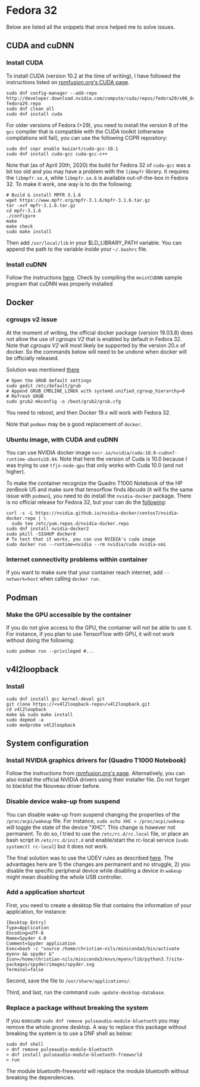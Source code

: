 # Fedora 32

Below are listed all the snippets that once helped me to solve issues.

## CUDA and cuDNN

### Install CUDA

To install CUDA (version 10.2 at the time of writing), I have followed the
instructions listed on [rpmfusion.org's CUDA
page](https://rpmfusion.org/Howto/CUDA).

```
sudo dnf config-manager --add-repo http://developer.download.nvidia.com/compute/cuda/repos/fedora29/x86_64/cuda-fedora29.repo
sudo dnf clean all
sudo dnf install cuda
```

For older versions of Fedora (>29), you need to install the version 8 of the `gcc`
compiler that is compatible with the CUDA toolkit (otherwise compilations will fail), you can use the following COPR repository:

```
sudo dnf copr enable kwizart/cuda-gcc-10.1
sudo dnf install cuda-gcc cuda-gcc-c++
```

Note that (as of April 20th, 2020) the build for Fedora 32 of `cuda-gcc` was a
bit too old and you may have a problem with the `libmpfr` library. It requires
the `libmpfr.so.4`, while `libmpfr.so.6` is available out-of-the-box in Fedora 32. To make it work, one way is to do the following:

```
# Build & install MPFR 3.1.6
wget https://www.mpfr.org/mpfr-3.1.6/mpfr-3.1.6.tar.gz
tar -xvf mpfr-3.1.6.tar.gz
cd mpfr-3.1.6
./configure
make
make check
sudo make install
```

Then add `/usr/local/lib` in your \$LD_LIBRARY_PATH variable. You can append the
path to the variable inside your `~/.bashrc` file.

### Install cuDNN

Follow the instructions
[here](https://docs.nvidia.com/deeplearning/sdk/cudnn-install/index.html#installlinux-rpm).
Check by compiling the `mnistCUDNN` sample program that cuDNN was properly installed

## Docker

### cgroups v2 issue

At the moment of writing, the official docker package (version 19.03.8) does not
allow the use of _cgroups V2_ that is enabled by default in Fedora 32. Note that
_cgroups V2_ will most likely be supported by the version 20.x of docker. So
the commands below will need to be undone when docker will be officially
released.

Solution was mentioned [there](https://github.com/docker/for-linux/issues/665#issuecomment-533998047)

```
# Open the GRUB default settings
sudo gedit /etc/default/grub
# Append GRUB_CMDLINE_LINUX with systemd.unified_cgroup_hierarchy=0
# Refresh GRUB
sudo grub2-mkconfig -o /boot/grub2/grub.cfg
```

You need to reboot, and then Docker 19.x will work with Fedora 32.

Note that `podman` may be a good replacement of `docker`.

### Ubuntu image, with CUDA and cuDNN

You can use NVIDIA docker image
`nvcr.io/nvidia/cuda:10.0-cudnn7-runtime-ubuntu18.04`. Note that here the
version of Cuda is 10.0 because I was trying to use `tfjs-node-gpu` that only
works with Cuda 10.0 (and not higher).

To make the container recognize the Quadro T1000 Notebook of the HP zenBook U5
and make sure that tensorflow finds _libcuda_ (it will fix the same issue with `podman`),
you need to do install the `nvidia-docker` package. There is no official release
for Fedora 32, but your can do the [following](https://github.com/NVIDIA/nvidia-docker/issues/553#issuecomment-381075335):

```
curl -s -L https://nvidia.github.io/nvidia-docker/centos7/nvidia-docker.repo | \
  sudo tee /etc/yum.repos.d/nvidia-docker.repo
sudo dnf install nvidia-docker2
sudo pkill -SIGHUP dockerd
# To test that it works, you can use NVIDIA's cuda image
sudo docker run --runtime=nvidia --rm nvidia/cuda nvidia-smi
```

### Internet connectivity problems within container

If you want to make sure that your
container reach internet, add `--network=host` when calling `docker run`.

## Podman

### Make the GPU accessible by the container

If you do not give access to the GPU, the container will not be able to use it.
For instance, if you plan to use TensorFlow with GPU, it will not work without
doing the following:

```
sudo podman run --privileged #...
```

## v4l2loopback

### Install

```
sudo dnf install gcc kernel-devel git
git clone https://<v4l2loopback-repo>/v4l2loopback.git
cd v4l2loopback
make && sudo make install
sudo depmod -a
sudo modprobe v4l2loopback
```

## System configuration

### Install NVIDIA graphics drivers for (Quadro T1000 Notebook)

Follow the instructions from [rpmfusion.org's page](https://rpmfusion.org/Howto/NVIDIA#Current_GeForce.2FQuadro.2FTesla).
Alternatively, you can
also install the official NVIDIA drivers using their installer file. Do not
forget to blacklist the Nouveau driver before.

### Disable device wake-up from suspend

You can disable wake-up from suspend changing the properties of the
`/proc/acpi/wakeup` file. For instance, `sudo echo XHC > /proc/acpi/wakeup` will
toggle the state of the device "XHC". This change is however not permanent. To
do so, I tried to use the `/etc/rc.d/rc.local` file, or place an bash script in
`/etc/rc.d/init.d` and enable/start the rc-local service (`sudo systemctl rc-local`) but it does not work.

The final solution was to use the UDEV rules as described
[here](https://unix.stackexchange.com/a/532839). The advantages here are 1) the
changes are permanent and no struggle, 2) you disable the specific peripheral
device while disabling a device in `wakeup` might mean disabling the whole USB controller.

### Add a application shortcut

First, you need to create a desktop file that contains the information of your
application, for instance:

```
[Desktop Entry]
Type=Application
Encoding=UTF-8
Name=Spyder 4.0
Comment=Spyder application
Exec=bash -c "source /home/christian-nils/miniconda3/bin/activate myenv && spyder &"
Icon=/home/christian-nils/miniconda3/envs/myenv/lib/python3.7/site-packages/spyder/images/spyder.svg
Terminal=false
```

Second, save the file to `/usr/share/applications/`.

Third, and last, run the command `sudo update-desktop-database`.

### Replace a package without breaking the system

If you execute `sudo dnf remove pulseaudio-module-bluetooth` you may remove the
whole gnome desktop. A way to replace this package without breaking the system
is to use a DNF shell as below:

```
sudo dnf shell
> dnf remove pulseaudio-module-bluetooth
> dnf install pulseaudio-module-bluetooth-freeworld
> run
```

The module bluetooth-freeworld will replace the module bluetooth without
breaking the dependencies.
